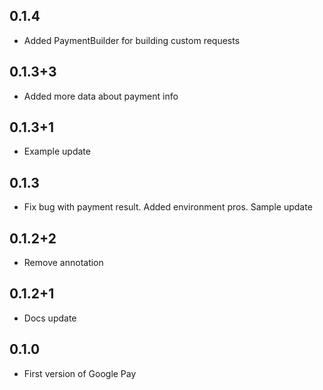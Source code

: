 ## 0.1.4

* Added PaymentBuilder for building custom requests

## 0.1.3+3

* Added more data about payment info

## 0.1.3+1
 
* Example update

## 0.1.3
 
* Fix bug with payment result. Added environment pros. Sample update

## 0.1.2+2
 
* Remove annotation

## 0.1.2+1
 
* Docs update

## 0.1.0

* First version of Google Pay








